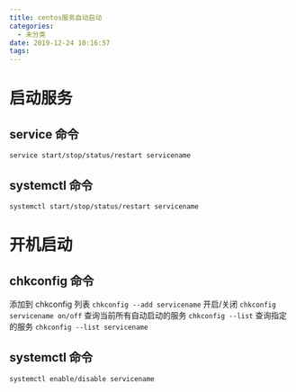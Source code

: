 ```yaml
---
title: centos服务自动启动
categories:
  - 未分类
date: 2019-12-24 10:16:57
tags:
---
```

# 启动服务
## service 命令
`service start/stop/status/restart servicename`

## systemctl 命令

`systemctl start/stop/status/restart servicename`

# 开机启动
## chkconfig 命令
添加到 chkconfig 列表
`chkconfig --add servicename`
开启/关闭
`chkconfig servicename on/off`
查询当前所有自动启动的服务
`chkconfig --list`
查询指定的服务
`chkconfig --list servicename`

## systemctl 命令

`systemctl enable/disable servicename`